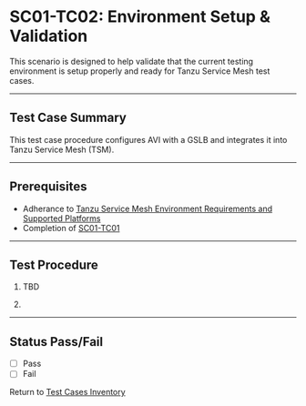 # SC01-TC02: Environment Setup & Validation

This scenario is designed to help validate that the current testing environment is setup properly and ready for Tanzu Service Mesh test cases.

---

## Test Case Summary

This test case procedure configures AVI with a GSLB and integrates it into Tanzu Service Mesh (TSM).

---

## Prerequisites

* Adherance to [Tanzu Service Mesh Environment Requirements and Supported Platforms](https://docs.vmware.com/en/VMware-Tanzu-Service-Mesh/services/tanzu-service-mesh-environment-requirements-and-supported-platforms/GUID-D0B939BE-474E-4075-9A65-3D72B5B9F237.html#supported-platforms-1)
* Completion of [SC01-TC01](sc01-tc01-validate-tsm-console.md)

---

## Test Procedure

1. TBD

2.

---

## Status Pass/Fail

* [  ] Pass
* [  ] Fail

Return to [Test Cases Inventory](../../README.md###Test-Cases-Inventory)
